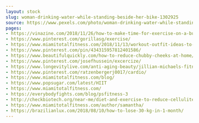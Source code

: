 ```yaml
---
layout: stock
slug: woman-drinking-water-while-standing-beside-her-bike-1302925
source: https://www.pexels.com/photo/woman-drinking-water-while-standing-beside-her-bike-1302925/
pages:
- https://vinazine.com/2018/11/26/how-to-make-time-for-exercise-on-a-busy-schedule/
- https://www.pinterest.com/gorillasg/exercise/
- https://www.miamitotalfitness.com/2018/11/13/workout-outfit-ideas-to-make-you-want-to-exercise/
- https://www.pinterest.com/pin/434315957812401586/
- https://www.beautifulquickly.com/how-to-reduce-chubby-cheeks-at-home/
- https://www.pinterest.com/josefhussein/excercize/
- https://www.longevitylive.com/anti-aging-beauty/jillian-michaels-fitness-resolutions/
- https://www.pinterest.com/ratzenbergerj0017/cardio/
- https://www.miamitotalfitness.com/blog/
- https://www.popsugar.com/latest/HIIT
- https://www.miamitotalfitness.com/
- https://everybodyfights.com/blog/psfitness-3
- http://checkbiotech.org/near-me/diet-and-exercise-to-reduce-cellulite/
- https://www.miamitotalfitness.com/author/samantha/
- https://brazilianlux.com/2018/08/10/how-to-lose-30-kg-in-1-month/
---
```

